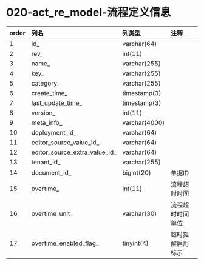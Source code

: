 # 020-act_re_model-流程定义信息

| order | 列名                               | 列类型          | 注释             |
| :---- | :--------------------------------- | :-------------- | :--------------- |
| 1     | id\_                               | varchar\(64\)   |                  |
| 2     | rev\_                              | int\(11\)       |                  |
| 3     | name\_                             | varchar\(255\)  |                  |
| 4     | key\_                              | varchar\(255\)  |                  |
| 5     | category\_                         | varchar\(255\)  |                  |
| 6     | create\_time\_                     | timestamp\(3\)  |                  |
| 7     | last\_update\_time\_               | timestamp\(3\)  |                  |
| 8     | version\_                          | int\(11\)       |                  |
| 9     | meta\_info\_                       | varchar\(4000\) |                  |
| 10    | deployment\_id\_                   | varchar\(64\)   |                  |
| 11    | editor\_source\_value\_id\_        | varchar\(64\)   |                  |
| 12    | editor\_source\_extra\_value\_id\_ | varchar\(64\)   |                  |
| 13    | tenant\_id\_                       | varchar\(255\)  |                  |
| 14    | document\_id\_                     | bigint\(20\)    | 单据ID           |
| 15    | overtime\_                         | int\(11\)       | 流程超时时间     |
| 16    | overtime\_unit\_                   | varchar\(30\)   | 流程超时时间单位 |
| 17    | overtime\_enabled\_flag\_          | tinyint\(4\)    | 超时提醒启用标示 |